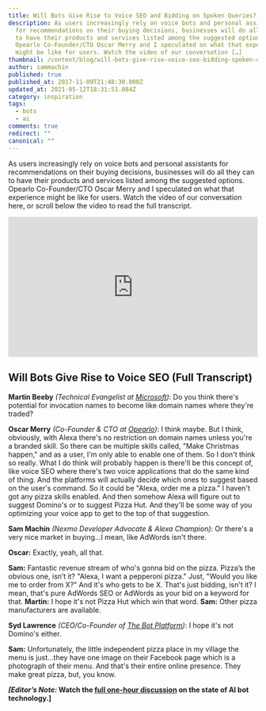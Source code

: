 ```yaml
---
title: Will Bots Give Rise to Voice SEO and Bidding on Spoken Queries?
description: As users increasingly rely on voice bots and personal assistants
  for recommendations on their buying decisions, businesses will do all they can
  to have their products and services listed among the suggested options.
  Opearlo Co-Founder/CTO Oscar Merry and I speculated on what that experience
  might be like for users. Watch the video of our conversation […]
thumbnail: /content/blog/will-bots-give-rise-voice-seo-bidding-spoken-queries/Bots-Clip11_800x300.jpg
author: sammachin
published: true
published_at: 2017-11-09T21:48:30.000Z
updated_at: 2021-05-12T18:31:51.084Z
category: inspiration
tags:
  - bots
  - ai
comments: true
redirect: ""
canonical: ""
---
```

As users increasingly rely on voice bots and personal assistants for recommendations on their buying decisions, businesses will do all they can to have their products and services listed among the suggested options. Opearlo Co-Founder/CTO Oscar Merry and I speculated on what that experience might be like for users. Watch the video of our conversation here, or scroll below the video to read the full transcript. <style>.embed-container { position: relative; padding-bottom: 56.25%; height: 0; overflow: hidden; max-width: 100%; } .embed-container iframe, .embed-container object, .embed-container embed { position: absolute; top: 0; left: 0; width: 100%; height: 100%; }</style>

<div class="embed-container"><iframe width="300" height="150" src="https://www.youtube.com/embed/ZU9_3KKezYg" frameborder="0" allowfullscreen="allowfullscreen"></iframe></div>

## Will Bots Give Rise to Voice SEO (Full Transcript)

**Martin Beeby** _(Technical Evangelist at [Microsoft](https://thebeebs.co.uk/))_: Do you think there's potential for invocation names to become like domain names where they're traded? 

**Oscar Merry** _(Co-Founder & CTO at [Opearlo](http://www.opearlo.com/))_: I think maybe. But I think, obviously, with Alexa there's no restriction on domain names unless you're a branded skill. So there can be multiple skills called, "Make Christmas happen," and as a user, I'm only able to enable one of them. So I don't think so really. What I do think will probably happen is there'll be this concept of, like voice SEO where there's two voice applications that do the same kind of thing. And the platforms will actually decide which ones to suggest based on the user's command. So it could be "Alexa, order me a pizza." I haven't got any pizza skills enabled. And then somehow Alexa will figure out to suggest Domino's or to suggest Pizza Hut. And they'll be some way of you optimizing your voice app to get to the top of that suggestion. 

**Sam Machin** _(Nexmo Developer Advocate & Alexa Champion)_: Or there's a very nice market in buying...I mean, like AdWords isn't there. 

**Oscar:** Exactly, yeah, all that. 

**Sam:** Fantastic revenue stream of who's gonna bid on the pizza. Pizza’s the obvious one, isn’t it? "Alexa, I want a pepperoni pizza." Just, "Would you like me to order from X?" And it's who gets to be X. That's just bidding, isn't it? I mean, that's pure AdWords SEO or AdWords as your bid on a keyword for that. **Martin:** I hope it's not Pizza Hut which win that word. **Sam:** Other pizza manufacturers are available. 

**Syd Lawrence** _(CEO/Co-Founder of [The Bot Platform](https://thebotplatform.com/))_: I hope it's not Domino's either. 

**Sam:** Unfortunately, the little independent pizza place in my village the menu is just...they have one image on their Facebook page which is a photograph of their menu. And that's their entire online presence. They make great pizza, but, you know. 

**_[Editor’s Note:_ **Watch the [full one-hour discussion](https://youtu.be/InJe29Yz5UM) on the state of AI bot technology.**]**